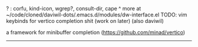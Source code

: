 ? : corfu, kind-icon, wgrep?, consult-dir, cape
^ more at ~/code/cloned/daviwil-dots/.emacs.d/modules/dw-interface.el
TODO: vim keybinds for vertico completion shit (work on later) (also daviwil)

a framework for minibuffer completion
(https://github.com/minad/vertico)


---
